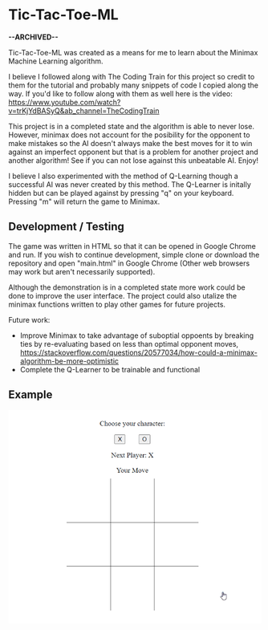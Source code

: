 # Tic-Tac-Toe-ML

**--ARCHIVED--**

Tic-Tac-Toe-ML was created as a means for me to learn about the Minimax Machine Learning algorithm.

I believe I followed along with The Coding Train for this project so credit to them for the tutorial and probably many snippets of code I copied along the way.
If you'd like to follow along with them as well here is the video:
https://www.youtube.com/watch?v=trKjYdBASyQ&ab_channel=TheCodingTrain

This project is in a completed state and the algorithm is able to never lose. However, minimax does not account for the posibility for the opponent to make mistakes so the AI doesn't always make the best moves for it to win against an imperfect opponent but that is a problem for another project and another algorithm! See if you can not lose against this unbeatable AI. Enjoy!

I believe I also experimented with the method of Q-Learning though a successful AI was never created by this method. The Q-Learner is initally hidden but can be played against by pressing "q" on your keyboard. Pressing "m" will return the game to Minimax.

## Development / Testing

The game was written in HTML so that it can be opened in Google Chrome and run. If you wish to continue development, simple clone or download the repository and open "main.html" in Google Chrome (Other web browsers may work but aren't necessarily supported).

Although the demonstration is in a completed state more work could be done to improve the user interface. The project could also utalize the minimax functions written to play other games for future projects.

Future work: 
- Improve Minimax to take advantage of suboptial oppoents by breaking ties by re-evaluating based on less than optimal opponent moves,
https://stackoverflow.com/questions/20577034/how-could-a-minimax-algorithm-be-more-optimistic
- Complete the Q-Learner to be trainable and functional

## Example

![alt text](minimax-tic-tac-toedemo.gif "Demonstration of Minimax-tic-tac-toe (GIF)")